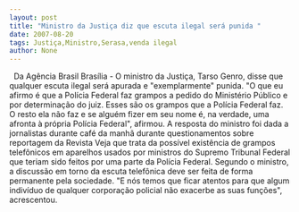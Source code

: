 ```yaml
---
layout: post
title: "Ministro da Justiça diz que escuta ilegal será punida "
date: 2007-08-20
tags: Justiça,Ministro,Serasa,venda ilegal
author: None
---
```

&nbsp;
Da Ag&ecirc;ncia Brasil
Bras&iacute;lia - O ministro da Justi&ccedil;a, Tarso Genro, disse que qualquer escuta ilegal ser&aacute; apurada e &quot;exemplarmente&quot; punida. &quot;O que eu afirmo &eacute; que a Pol&iacute;cia Federal faz grampos a pedido do Minist&eacute;rio P&uacute;blico e por determina&ccedil;&atilde;o do juiz. Esses s&atilde;o os grampos que a Pol&iacute;cia Federal faz. O resto ela n&atilde;o faz e se algu&eacute;m fizer em seu nome &eacute;, na verdade, uma afronta &agrave; pr&oacute;pria Pol&iacute;cia Federal&quot;, afirmou.
A resposta do ministro foi dada a jornalistas durante caf&eacute; da manh&atilde; durante questionamentos sobre reportagem da Revista Veja que trata da poss&iacute;vel exist&ecirc;ncia de grampos telef&ocirc;nicos em aparelhos usados por ministros do Supremo Tribunal Federal que teriam sido feitos por uma parte da Pol&iacute;cia Federal.
Segundo o ministro, a discuss&atilde;o em torno da escuta telef&ocirc;nica deve ser feita de forma permanente pela sociedade. &quot;E n&oacute;s temos que ficar atentos para que algum indiv&iacute;duo de qualquer corpora&ccedil;&atilde;o policial n&atilde;o exacerbe as suas fun&ccedil;&otilde;es&quot;, acrescentou.
&nbsp; 